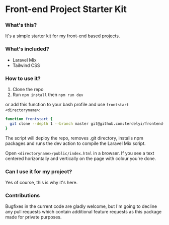 # Front-end Project Starter Kit

### What's this?

It's a simple starter kit for my front-end based projects.

### What's included?

- Laravel Mix
- Tailwind CSS

### How to use it?

1. Clone the repo
2. Run `npm install` then `npm run dev`

or add this function to your bash profile and use `frontstart <directoryname>`:

```bash
function frontstart {
  git clone --depth 1 --branch master git@github.com:terdelyi/frontend-starter.git $1 && cd $1 && rm -rf .git && npm install && npm run dev
}
```

The script will deploy the repo, removes .git directory, installs npm packages and runs the dev action to compile the Laravel Mix script.

Open `<directoryname>/public/index.html` in a browser. If you see a text centered horizontally and vertically on the page with colour you're done.

### Can I use it for my project?

Yes of course, this is why it's here.

### Contributions

Bugfixes in the current code are gladly welcome, but I'm going to decline any pull requests which contain additional feature requests as this package made for private purposes.
